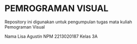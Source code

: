 # PEMROGRAMAN VISUAL

Repository ini digunakan untuk pengumpulan tugas mata kuliah Pemograman Visual

  <tr>
    <td>Nama</td>
    <td>Lisa Agustin</td></td>
  </tr>
  <tr>
    <td>NPM</td>
    <td>2213020187</td>
  </tr>
  <tr>
    <td>Kelas</td>
    <td>3A</td>
  </tr>
</table>
